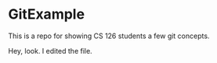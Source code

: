 # GitExample
This is a repo for showing CS 126 students a few git concepts.

Hey, look.  I edited the file.
